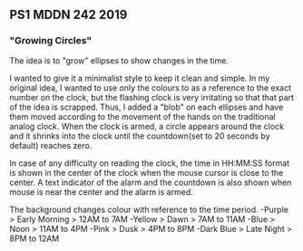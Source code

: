 ## PS1 MDDN 242 2019

### "Growing Circles"

The idea is to "grow" ellipses to show changes in the time. 

I wanted to give it a minimalist style to keep it clean and simple. In my original idea, I wanted to use only the colours to as a reference to the exact number on the clock, but the flashing clock is very irritating so that that part of the idea is scrapped. Thus, I added a "blob" on each ellipses and have them moved according to the movement of the hands on the traditional analog clock. When the clock is armed, a circle appears around the clock and it shrinks into the clock until the countdown(set to 20 seconds by default) reaches zero. 

In case of any difficulty on reading the clock, the time in HH:MM:SS format is shown in the center of the clock when the mouse cursor is close to the center. A text indicator of the alarm and the countdown is also shown when mouse is near the center and the alarm is armed.

The background changes colour with reference to the time period.
	-Purple 	> Early Morning 	> 12AM to 7AM
	-Yellow 	> Dawn 				> 7AM to 11AM
	-Blue 		> Noon 				> 11AM to 4PM
	-Pink 		> Dusk 				> 4PM to 8PM
	-Dark Blue 	> Late Night 		> 8PM to 12AM